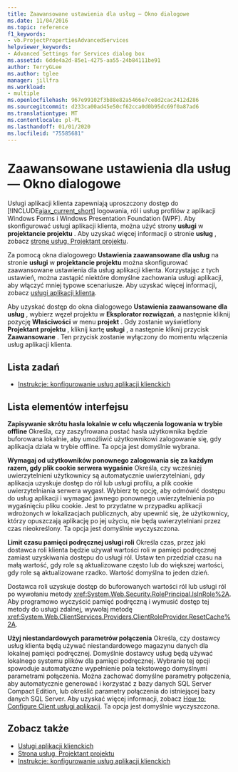 ```yaml
---
title: Zaawansowane ustawienia dla usług — Okno dialogowe
ms.date: 11/04/2016
ms.topic: reference
f1_keywords:
- vb.ProjectPropertiesAdvancedServices
helpviewer_keywords:
- Advanced Settings for Services dialog box
ms.assetid: 6dde4a2d-85e1-4275-aa55-24b84111be91
author: TerryGLee
ms.author: tglee
manager: jillfra
ms.workload:
- multiple
ms.openlocfilehash: 967e99102f3b88e82a5466e7ce8d2cac2412d286
ms.sourcegitcommit: d233ca00ad45e50cf62cca0d0b95dc69f0a87ad6
ms.translationtype: MT
ms.contentlocale: pl-PL
ms.lasthandoff: 01/01/2020
ms.locfileid: "75585681"
---
```

# <a name="advanced-settings-for-services-dialog-box"></a>Zaawansowane ustawienia dla usług — Okno dialogowe
Usługi aplikacji klienta zapewniają uproszczony dostęp do [!INCLUDE[ajax_current_short](../../ide/reference/includes/ajax_current_short_md.md)] logowania, ról i usług profilów z aplikacji Windows Forms i Windows Presentation Foundation (WPF). Aby skonfigurować usługi aplikacji klienta, można użyć strony **usługi** w **projektancie projektu** . Aby uzyskać więcej informacji o stronie **usług** , zobacz [stronę usług, Projektant projektu](../../ide/reference/services-page-project-designer.md).

Za pomocą okna dialogowego **Ustawienia zaawansowane dla usług** na stronie **usługi** w **projektancie projektu** można skonfigurować zaawansowane ustawienia dla usług aplikacji klienta. Korzystając z tych ustawień, można zastąpić niektóre domyślne zachowania usługi aplikacji, aby włączyć mniej typowe scenariusze. Aby uzyskać więcej informacji, zobacz [usługi aplikacji klienta](/dotnet/framework/common-client-technologies/client-application-services).

Aby uzyskać dostęp do okna dialogowego **Ustawienia zaawansowane dla usług** , wybierz węzeł projektu w **Eksplorator rozwiązań**, a następnie kliknij pozycję **Właściwości** w menu **projekt** . Gdy zostanie wyświetlony **Projektant projektu** , kliknij kartę **usługi** , a następnie kliknij przycisk **Zaawansowane** . Ten przycisk zostanie wyłączony do momentu włączenia usług aplikacji klienta.

## <a name="task-list"></a>Lista zadań

- [Instrukcje: konfigurowanie usług aplikacji klienckich](/dotnet/framework/common-client-technologies/how-to-configure-client-application-services)

## <a name="uielement-list"></a>Lista elementów interfejsu

 **Zapisywanie skrótu hasła lokalnie w celu włączenia logowania w trybie offline** Określa, czy zaszyfrowana postać hasła użytkownika będzie buforowana lokalnie, aby umożliwić użytkownikowi zalogowanie się, gdy aplikacja działa w trybie offline. Ta opcja jest domyślnie wybrana.

 **Wymagaj od użytkowników ponownego zalogowania się za każdym razem, gdy plik cookie serwera wygaśnie** Określa, czy wcześniej uwierzytelnieni użytkownicy są automatycznie uwierzytelniani, gdy aplikacja uzyskuje dostęp do ról lub usługi profilu, a plik cookie uwierzytelniania serwera wygasł. Wybierz tę opcję, aby odmówić dostępu do usług aplikacji i wymagać jawnego ponownego uwierzytelnienia po wygaśnięciu pliku cookie. Jest to przydatne w przypadku aplikacji wdrożonych w lokalizacjach publicznych, aby upewnić się, że użytkownicy, którzy opuszczają aplikację po jej użyciu, nie będą uwierzytelniani przez czas nieokreślony. Ta opcja jest domyślnie wyczyszczona.

 **Limit czasu pamięci podręcznej usługi roli** Określa czas, przez jaki dostawca roli klienta będzie używał wartości roli w pamięci podręcznej zamiast uzyskiwania dostępu do usługi ról. Ustaw ten przedział czasu na małą wartość, gdy role są aktualizowane często lub do większej wartości, gdy role są aktualizowane rzadko. Wartość domyślna to jeden dzień.

Dostawca roli uzyskuje dostęp do buforowanych wartości ról lub usługi ról po wywołaniu metody <xref:System.Web.Security.RolePrincipal.IsInRole%2A>. Aby programowo wyczyścić pamięć podręczną i wymusić dostęp tej metody do usługi zdalnej, wywołaj metodę <xref:System.Web.ClientServices.Providers.ClientRoleProvider.ResetCache%2A>.

 **Użyj niestandardowych parametrów połączenia** Określa, czy dostawcy usług klienta będą używać niestandardowego magazynu danych dla lokalnej pamięci podręcznej. Domyślnie dostawcy usług będą używać lokalnego systemu plików dla pamięci podręcznej. Wybranie tej opcji spowoduje automatyczne wypełnienie pola tekstowego domyślnymi parametrami połączenia. Można zachować domyślne parametry połączenia, aby automatycznie generować i korzystać z bazy danych SQL Server Compact Edition, lub określić parametry połączenia do istniejącej bazy danych SQL Server. Aby uzyskać więcej informacji, zobacz [How to: Configure Client usługi aplikacji](/dotnet/framework/common-client-technologies/how-to-configure-client-application-services). Ta opcja jest domyślnie wyczyszczona.

## <a name="see-also"></a>Zobacz także

- [Usługi aplikacji klienckich](/dotnet/framework/common-client-technologies/client-application-services)
- [Strona usług, Projektant projektu](../../ide/reference/services-page-project-designer.md)
- [Instrukcje: konfigurowanie usług aplikacji klienckich](/dotnet/framework/common-client-technologies/how-to-configure-client-application-services)
